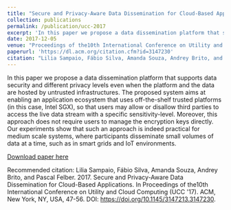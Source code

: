 ```yaml
---
title: "Secure and Privacy-Aware Data Dissemination for Cloud-Based Applications"
collection: publications
permalink: /publication/ucc-2017
excerpt: 'In this paper we propose a data dissemination platform that supports data security and different privacy levels even when the platform and the data are hosted by untrusted infrastructures. The proposed system aims at enabling an application ecosystem that uses off-the-shelf trusted platforms (in this case, Intel SGX), so that users may allow or disallow third parties to access the live data stream with a specific sensitivity-level. Moreover, this approach does not require users to manage the encryption keys directly. Our experiments show that such an approach is indeed practical for medium scale systems, where participants disseminate small volumes of data at a time, such as in smart grids and IoT environments.'
date: 2017-12-05
venue: "Proceedings of the10th International Conference on Utility and Cloud Computing (UCC '17)"
paperurl: 'https://dl.acm.org/citation.cfm?id=3147230'
citation: "Lilia Sampaio, Fábio Silva, Amanda Souza, Andrey Brito, and Pascal Felber. 2017. Secure and Privacy-Aware Data Dissemination for Cloud-Based Applications. In Proceedings of the10th International Conference on Utility and Cloud Computing (UCC '17). ACM, New York, NY, USA, 47-56. DOI: https://doi.org/10.1145/3147213.3147230."
---
```

In this paper we propose a data dissemination platform that supports data security and different privacy levels even when the platform and the data are hosted by untrusted infrastructures. The proposed system aims at enabling an application ecosystem that uses off-the-shelf trusted platforms (in this case, Intel SGX), so that users may allow or disallow third parties to access the live data stream with a specific sensitivity-level. Moreover, this approach does not require users to manage the encryption keys directly. Our experiments show that such an approach is indeed practical for medium scale systems, where participants disseminate small volumes of data at a time, such as in smart grids and IoT environments.

[Download paper here](https://arxiv.org/pdf/1803.00989.pdf)

Recommended citation: Lilia Sampaio, Fábio Silva, Amanda Souza, Andrey Brito, and Pascal Felber. 2017. Secure and Privacy-Aware Data Dissemination for Cloud-Based Applications. In Proceedings of the10th International Conference on Utility and Cloud Computing (UCC '17). ACM, New York, NY, USA, 47-56. DOI: https://doi.org/10.1145/3147213.3147230.